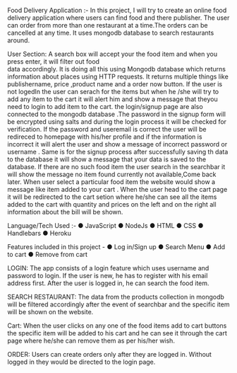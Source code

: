 Food Delivery Application :-
In this project, I will try to create an online food delivery application where users can find food and there publisher. The user can order from more than one restaurant at a time.The orders can be cancelled at any time. It uses mongodb database to search restaurants around. 
 
User Section:
A search box will accept your the food item and when you press enter, it will filter out food  
data accordingly. It is doing all this using Mongodb database which returns information about places using HTTP requests. It returns multiple things like publishername, price ,product name and a order now button. If the user is not logedIn the user can serach for the items but when he /she will try to add any item to the cart it will alert him and show a message that theyou need to login to add item to the cart. the login/signup page are also connected to the mongodb database .The password in the signup form will be encrypted using salts and during the login process it will be checked for verification. If the password and useremail is correct the user will be redireced to homepage with his/her profile and if the information is incorrect it will alert the user and show a message of incorrect password or username . Same is for the signup process after successfully saving th data to the database it will show a message that your data is saved to the database. If there are no such food item the user search in the searchbar  it will show the message no item found currently not available,Come back later. When user select a particular food item the website would show a message like item added to your cart . When the user head to the cart page it will be redirected to the cart setion where he/she can see all the items added to the cart with quantity and prices on the left and on the right all information about the bill will be shown. 
 
Language/Tech Used :-
● JavaScript 
● NodeJs
● HTML 
● CSS 
● Handlebars
● Heroku 
 
Features included in this project -
● Log in/Sign up 
● Search Menu 
● Add to cart 
● Remove from cart

LOGIN: 
The app consists of a login feature which uses username and password to login. If the user is new, he has to register with his email address first. After the user is logged in, he can search the food item.

SEARCH RESTAURANT:
The data from the products collection in mongodb will be filtered accordingly after the event of searchbar and the specific item will be shown on the website.

Cart:
When the user clicks on any one of the food items add to cart buttons the specific item will be added to his cart and he can see it through the cart page where he/she can remove them as per his/her wish.

ORDER:
Users can create orders only after they are logged in. Without logged in they would be directed to the login page.